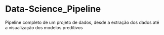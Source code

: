 # Data-Science_Pipeline
Pipeline completo de um projeto de dados, desde a extração dos dados até a visualização dos modelos preditivos

